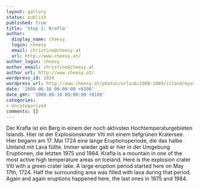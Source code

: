 ```yaml
---
layout: gallery
status: publish
published: true
title: 'Stop 1: Krafla'
author:
  display_name: cheesy
  login: cheesy
  email: christine@cheesy.at
  url: http://www.cheesy.at/
author_login: cheesy
author_email: christine@cheesy.at
author_url: http://www.cheesy.at/
wordpress_id: 1824
wordpress_url: http://www.cheesy.at/photos/urlaub/2008-2009/island/myvatn/krafla/
date: '2008-06-16 00:00:00 +0100'
date_gmt: '2008-06-16 00:00:00 +0100'
categories:
- Uncategorized
comments: []
---
```

<!--:de-->Der Krafla ist ein Berg in einem der noch aktivsten Hochtemperaturgebieten Islands. Hier ist der Explosionskrater Víti mit einem tiefgrünen Kratersee. Hier begann am 17. Mai 1724 eine lange Eruptionsperiode, die das halbe Umland mit Lava füllte. Immer wieder gab er hier in der Umgebung Eruptionen, die letzten 1975 und 1984.
<!--:--><!--:en-->Krafla is a mountain in one of the most active high temperature areas on Iceland. Here is the explosion crater Víti with a green crater lake. A large eruption period started here on May 17th, 1724. Half the surrounding area was filled with lava during that period. Again and again eruptions happened here, the last ones in 1975 and 1984.
<!--:-->
